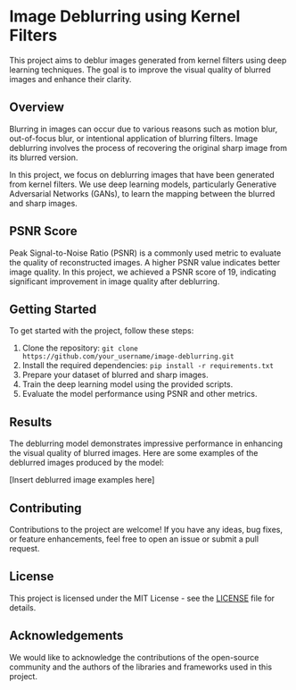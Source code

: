 # Image Deblurring using Kernel Filters

This project aims to deblur images generated from kernel filters using deep learning techniques. The goal is to improve the visual quality of blurred images and enhance their clarity.

## Overview

Blurring in images can occur due to various reasons such as motion blur, out-of-focus blur, or intentional application of blurring filters. Image deblurring involves the process of recovering the original sharp image from its blurred version.

In this project, we focus on deblurring images that have been generated from kernel filters. We use deep learning models, particularly Generative Adversarial Networks (GANs), to learn the mapping between the blurred and sharp images.

## PSNR Score

Peak Signal-to-Noise Ratio (PSNR) is a commonly used metric to evaluate the quality of reconstructed images. A higher PSNR value indicates better image quality. In this project, we achieved a PSNR score of 19, indicating significant improvement in image quality after deblurring.

## Getting Started

To get started with the project, follow these steps:

1. Clone the repository: `git clone https://github.com/your_username/image-deblurring.git`
2. Install the required dependencies: `pip install -r requirements.txt`
3. Prepare your dataset of blurred and sharp images.
4. Train the deep learning model using the provided scripts.
5. Evaluate the model performance using PSNR and other metrics.

## Results

The deblurring model demonstrates impressive performance in enhancing the visual quality of blurred images. Here are some examples of the deblurred images produced by the model:

[Insert deblurred image examples here]

## Contributing

Contributions to the project are welcome! If you have any ideas, bug fixes, or feature enhancements, feel free to open an issue or submit a pull request.

## License

This project is licensed under the MIT License - see the [LICENSE](LICENSE) file for details.

## Acknowledgements

We would like to acknowledge the contributions of the open-source community and the authors of the libraries and frameworks used in this project.

